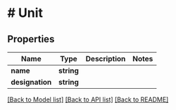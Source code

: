 # # Unit

## Properties

Name | Type | Description | Notes
------------ | ------------- | ------------- | -------------
**name** | **string** |  |
**designation** | **string** |  |

[[Back to Model list]](../../README.md#models) [[Back to API list]](../../README.md#endpoints) [[Back to README]](../../README.md)
